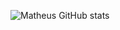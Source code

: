 ![Matheus GitHub stats](https://github-readme-stats.vercel.app/api?username=matheuspor&show_icons=true&theme=dark)
